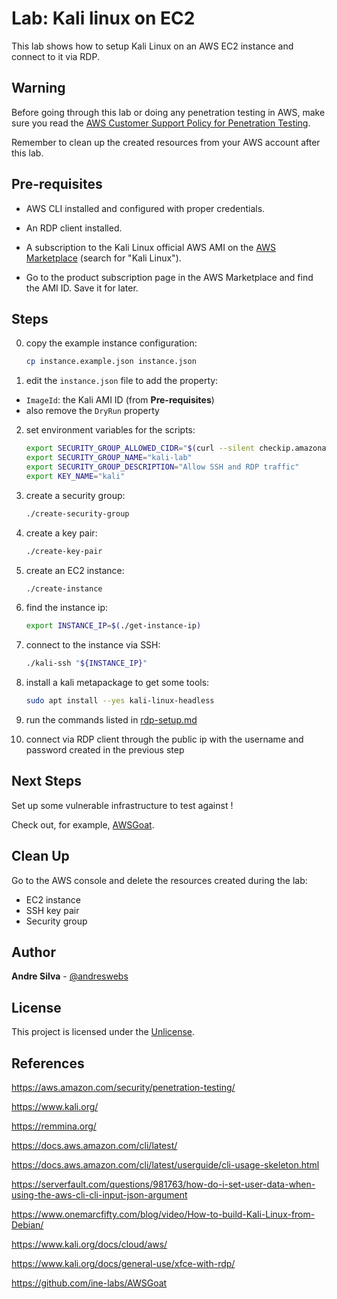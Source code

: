 # Lab: Kali linux on EC2

This lab shows how to setup Kali Linux on an AWS EC2 instance and connect to it
via RDP.

## Warning

Before going through this lab or doing any penetration testing in AWS, make sure
you read the
[AWS Customer Support Policy for Penetration Testing](https://aws.amazon.com/security/penetration-testing/).

Remember to clean up the created resources from your AWS account after this lab.

## Pre-requisites

- AWS CLI installed and configured with proper credentials.

- An RDP client installed.

- A subscription to the Kali Linux official AWS AMI on the
  [AWS Marketplace](https://aws.amazon.com/marketplace) (search for "Kali
  Linux").

- Go to the product subscription page in the AWS Marketplace and find the AMI
  ID. Save it for later.

## Steps

0. copy the example instance configuration:
   ```sh
   cp instance.example.json instance.json
   ```

1. edit the `instance.json` file to add the property:

- `ImageId`: the Kali AMI ID (from **Pre-requisites**)
- also remove the `DryRun` property

2. set environment variables for the scripts:
   ```sh
   export SECURITY_GROUP_ALLOWED_CIDR="$(curl --silent checkip.amazonaws.com)/32" 
   export SECURITY_GROUP_NAME="kali-lab"
   export SECURITY_GROUP_DESCRIPTION="Allow SSH and RDP traffic"
   export KEY_NAME="kali"
   ```

3. create a security group:
   ```sh
   ./create-security-group
   ```

4. create a key pair:
   ```sh
   ./create-key-pair
   ```

5. create an EC2 instance:
   ```sh
   ./create-instance
   ```

6. find the instance ip:
   ```sh
   export INSTANCE_IP=$(./get-instance-ip)
   ```

7. connect to the instance via SSH:
   ```sh
   ./kali-ssh "${INSTANCE_IP}"
   ```

8. install a kali metapackage to get some tools:
   ```sh
   sudo apt install --yes kali-linux-headless
   ```

9. run the commands listed in [rdp-setup.md](rdp-setup.md)

10. connect via RDP client through the public ip with the username and password
    created in the previous step

## Next Steps

Set up some vulnerable infrastructure to test against !

Check out, for example, [AWSGoat](https://github.com/ine-labs/AWSGoat).

## Clean Up

Go to the AWS console and delete the resources created during the lab:

- EC2 instance
- SSH key pair
- Security group

## Author

**Andre Silva** - [@andreswebs](https://github.com/andreswebs)

## License

This project is licensed under the [Unlicense](UNLICENSE.md).

## References

<https://aws.amazon.com/security/penetration-testing/>

<https://www.kali.org/>

<https://remmina.org/>

<https://docs.aws.amazon.com/cli/latest/>

<https://docs.aws.amazon.com/cli/latest/userguide/cli-usage-skeleton.html>

<https://serverfault.com/questions/981763/how-do-i-set-user-data-when-using-the-aws-cli-cli-input-json-argument>

<https://www.onemarcfifty.com/blog/video/How-to-build-Kali-Linux-from-Debian/>

<https://www.kali.org/docs/cloud/aws/>

<https://www.kali.org/docs/general-use/xfce-with-rdp/>

<https://github.com/ine-labs/AWSGoat>
